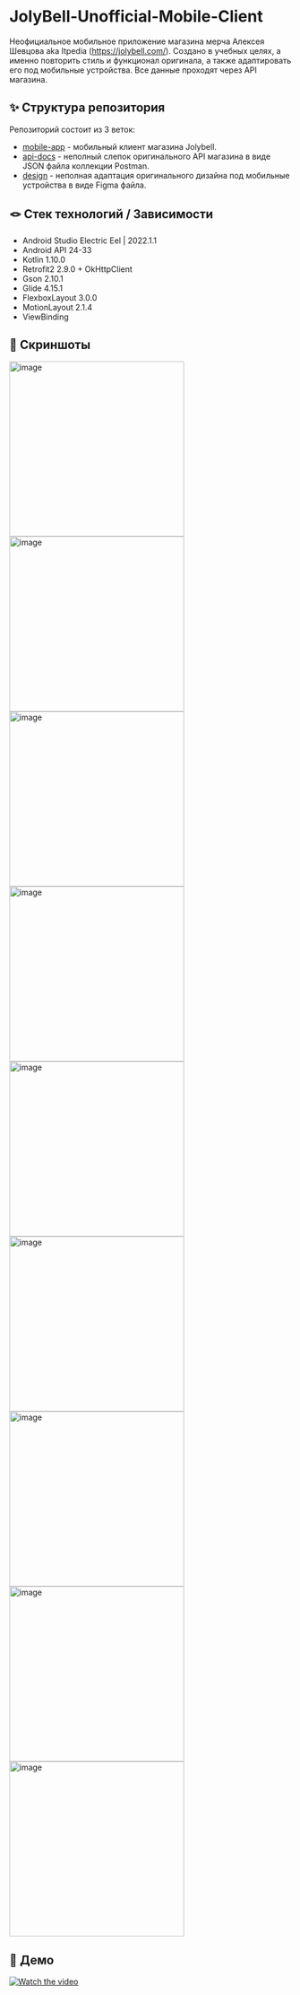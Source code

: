 # JolyBell-Unofficial-Mobile-Client
Неофициальное мобильное приложение магазина мерча Алексея Шевцова aka Itpedia (https://jolybell.com/). 
Создано в учебных целях, а именно повторить стиль и функционал оригинала, а также адаптировать его под мобильные устройства. Все данные проходят через API магазина.

## ✨ Структура репозитория
Репозиторий состоит из 3 веток:
* [mobile-app](https://github.com/Calrission/JolyBell-Unofficial-Mobile-Client/tree/mobile-app) - мобильный клиент магазина Jolybell.
* [api-docs](https://github.com/Calrission/JolyBell-Unofficial-Mobile-Client/tree/api-docs) - неполный слепок оригинального API магазина в виде JSON файла коллекции Postman.
* [design](https://github.com/Calrission/JolyBell-Unofficial-Mobile-Client/tree/design) - неполная адаптация оригинального дизайна под мобильные устройства в виде Figma файла.

## 🪢 Стек технологий / Зависимости
* Android Studio Electric Eel | 2022.1.1
* Android API 24-33
* Kotlin 1.10.0
* Retrofit2 2.9.0 + OkHttpClient
* Gson 2.10.1
* Glide 4.15.1
* FlexboxLayout 3.0.0
* MotionLayout 2.1.4
* ViewBinding 

## 📱 Скриншоты
<div>
<img width="312" alt="image" src="https://user-images.githubusercontent.com/95771802/233825385-a47f01cd-27e8-427b-8d40-72eefd5e85c1.png">
<img width="312" alt="image" src="https://user-images.githubusercontent.com/95771802/233825398-d146302d-5712-4e8a-8357-ce32f1e55772.png">
<img width="312" alt="image" src="https://user-images.githubusercontent.com/95771802/233825421-ca2766e6-8a22-4b51-a08d-4cf5bf8a9aa3.png">
<img width="312" alt="image" src="https://user-images.githubusercontent.com/95771802/233825440-75f6b04c-ee1d-43ff-9448-6e7360bcf324.png">
<img width="312" alt="image" src="https://user-images.githubusercontent.com/95771802/233825485-28e2986b-c62e-4066-a5e7-b9b9728f038a.png">
<img width="312" alt="image" src="https://user-images.githubusercontent.com/95771802/233825509-c5da994c-4064-4949-8cfe-59e9ea0f0202.png">
<img width="312" alt="image" src="https://user-images.githubusercontent.com/95771802/233825599-fe6ddfda-b5aa-46cb-bc21-d29882d0d91c.png">
<img width="312" alt="image" src="https://user-images.githubusercontent.com/95771802/233825622-0d4d3421-5580-4094-be2f-3138a7e8e7aa.png">
<img width="312" alt="image" src="https://user-images.githubusercontent.com/95771802/233825637-ddc6a2a6-52bd-411d-b600-a949eec3841b.png">
</div>

## 🎥 Демо
[![Watch the video](https://i.imgur.com/vKb2F1B.png)](https://youtu.be/VFb7BV1gO5g)

